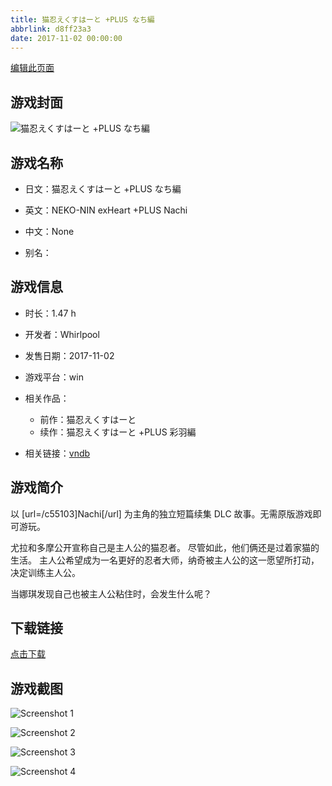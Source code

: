 ```yaml
---
title: 猫忍えくすはーと +PLUS なち編
abbrlink: d8ff23a3
date: 2017-11-02 00:00:00
---
```

[编辑此页面](https://github.com/ACG-3/ADV3-source/blob/main/source/_posts/%E7%8C%AB%E5%BF%8D%E3%81%88%E3%81%8F%E3%81%99%E3%81%AF%E3%83%BC%E3%81%A8%20%2BPLUS%20%E3%81%AA%E3%81%A1%E7%B7%A8.md)

## 游戏封面

![猫忍えくすはーと +PLUS なち編](https://pan.timero.xyz/d/onedrive/img_lib_001/%E7%8C%AB%E5%BF%8D%E3%81%88%E3%81%8F%E3%81%99%E3%81%AF%E3%83%BC%E3%81%A8%20+PLUS%20%E3%81%AA%E3%81%A1%E7%B7%A8_cover.avif)


## 游戏名称

- 日文：猫忍えくすはーと +PLUS なち編
- 英文：NEKO-NIN exHeart +PLUS Nachi
- 中文：None

- 别名：


## 游戏信息

- 时长：1.47 h
- 开发者：Whirlpool
- 发售日期：2017-11-02
- 游戏平台：win
- 相关作品：
   - 前作：猫忍えくすはーと
   - 续作：猫忍えくすはーと +PLUS 彩羽編

- 相关链接：[vndb](https://vndb.org/v22105)


## 游戏简介

以 [url=/c55103]Nachi[/url] 为主角的独立短篇续集 DLC 故事。无需原版游戏即可游玩。

尤拉和多摩公开宣称自己是主人公的猫忍者。
尽管如此，他们俩还是过着家猫的生活。
主人公希望成为一名更好的忍者大师，纳奇被主人公的这一愿望所打动，决定训练主人公。

当娜琪发现自己也被主人公粘住时，会发生什么呢？




## 下载链接

[点击下载](https://pan.timero.xyz/onedrive/adv_lib_001/%E7%8C%AB%E5%BF%8D%E3%81%88%E3%81%8F%E3%81%99%E3%81%AF%E3%83%BC%E3%81%A8%20%2BPLUS%20%E3%81%AA%E3%81%A1%E7%B7%A8)


## 游戏截图


![Screenshot 1](https://pan.timero.xyz/d/onedrive/img_lib_001/%E7%8C%AB%E5%BF%8D%E3%81%88%E3%81%8F%E3%81%99%E3%81%AF%E3%83%BC%E3%81%A8%20+PLUS%20%E3%81%AA%E3%81%A1%E7%B7%A8_Screenshot_1.avif)

![Screenshot 2](https://pan.timero.xyz/d/onedrive/img_lib_001/%E7%8C%AB%E5%BF%8D%E3%81%88%E3%81%8F%E3%81%99%E3%81%AF%E3%83%BC%E3%81%A8%20+PLUS%20%E3%81%AA%E3%81%A1%E7%B7%A8_Screenshot_2.avif)

![Screenshot 3](https://pan.timero.xyz/d/onedrive/img_lib_001/%E7%8C%AB%E5%BF%8D%E3%81%88%E3%81%8F%E3%81%99%E3%81%AF%E3%83%BC%E3%81%A8%20+PLUS%20%E3%81%AA%E3%81%A1%E7%B7%A8_Screenshot_3.avif)

![Screenshot 4](https://pan.timero.xyz/d/onedrive/img_lib_001/%E7%8C%AB%E5%BF%8D%E3%81%88%E3%81%8F%E3%81%99%E3%81%AF%E3%83%BC%E3%81%A8%20+PLUS%20%E3%81%AA%E3%81%A1%E7%B7%A8_Screenshot_4.avif)

